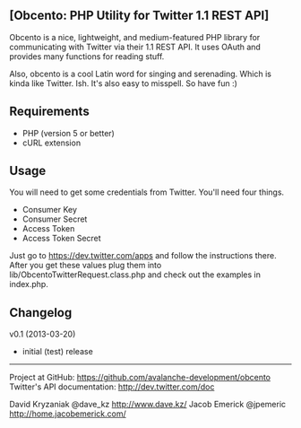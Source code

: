[Obcento: PHP Utility for Twitter 1.1 REST API]
----------------------------------------------------------
Obcento is a nice, lightweight, and medium-featured PHP library for communicating with Twitter via their 1.1 REST API. It uses OAuth and provides many functions for reading stuff.

Also, obcento is a cool Latin word for singing and serenading. Which is kinda like Twitter. Ish. It's also easy to misspell. So have fun :)


Requirements
------------------
- PHP (version 5 or better)
- cURL extension


Usage
------------------
You will need to get some credentials from Twitter. You'll need four things.
 - Consumer Key
 - Consumer Secret
 - Access Token
 - Access Token Secret

Just go to https://dev.twitter.com/apps and follow the instructions there. After you get these values plug them into lib/ObcentoTwitterRequest.class.php and check out the examples in index.php.


Changelog
------------------
v0.1 (2013-03-20)
 - initial (test) release


------------------
Project at GitHub: https://github.com/avalanche-development/obcento
Twitter's API documentation: http://dev.twitter.com/doc

David Kryzaniak @dave_kz http://www.dave.kz/
Jacob Emerick @jpemeric http://home.jacobemerick.com/